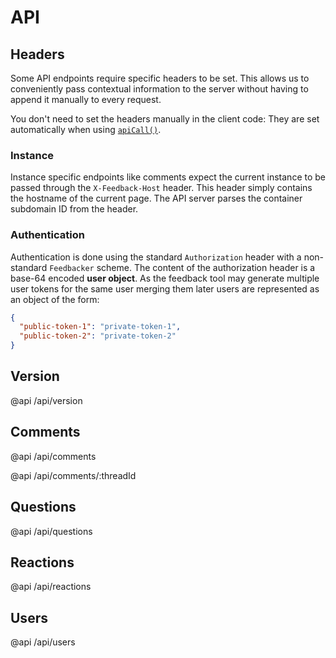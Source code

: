 
# API

## Headers

Some API endpoints require specific headers to be set.
This allows us to conveniently pass contextual information to the server without having to append it manually to every request.

You don't need to set the headers manually in the client code: They are set automatically when using [`apiCall()`](/client/src/api-call.js).

### Instance

Instance specific endpoints like comments expect the current instance to be passed through the `X-Feedback-Host` header. This header simply contains the hostname of the current page. The API server parses the container subdomain ID from the header.

### Authentication

Authentication is done using the standard `Authorization` header with a non-standard `Feedbacker` scheme. The content of the authorization header is a base-64 encoded **user object**. As the feedback tool may generate multiple user tokens for the same user merging them later users are represented as an object of the form:

```json
{
  "public-token-1": "private-token-1",
  "public-token-2": "private-token-2"
}
```

## Version

@api /api/version

## Comments

@api /api/comments

@api /api/comments/:threadId

## Questions

@api /api/questions

## Reactions

@api /api/reactions

## Users

@api /api/users
